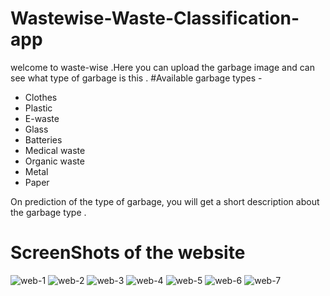 # Wastewise-Waste-Classification-app
  welcome to waste-wise .Here you can upload the garbage image and can see what type of garbage is this .
#Available garbage types -
  * Clothes
  * Plastic
  * E-waste
  * Glass
  * Batteries
  * Medical waste
  * Organic waste
  * Metal
  * Paper
  
On prediction of the type of garbage, you will get a short description about the garbage type .

# ScreenShots of the website
![web-1](https://github.com/HarshitMishraGit/Wastewise-Waste-Classification-app/assets/93585405/f026bf1c-d89a-4f00-9689-320905bf7e9d)
![web-2](https://github.com/HarshitMishraGit/Wastewise-Waste-Classification-app/assets/93585405/9245a39f-3d7b-489f-af3c-51b8e15c6598)
![web-3](https://github.com/HarshitMishraGit/Wastewise-Waste-Classification-app/assets/93585405/773b2b87-24f6-4066-8d5a-60948db277a4)
![web-4](https://github.com/HarshitMishraGit/Wastewise-Waste-Classification-app/assets/93585405/6ec26623-8df0-4ebc-8d1b-d21f87da4e77)
![web-5](https://github.com/HarshitMishraGit/Wastewise-Waste-Classification-app/assets/93585405/a448b73f-1870-4dc9-880e-7d78a9938054)
![web-6](https://github.com/HarshitMishraGit/Wastewise-Waste-Classification-app/assets/93585405/b2e5fdd8-f1b7-4630-a7d1-609da849bf99)
![web-7](https://github.com/HarshitMishraGit/Wastewise-Waste-Classification-app/assets/93585405/6383716f-ad53-4b8a-87bf-ec43d9001732)

